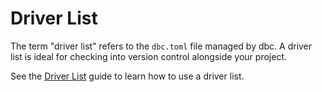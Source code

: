 <!--
Copyright 2025 Columnar Technologies Inc.

Licensed under the Apache License, Version 2.0 (the "License");
you may not use this file except in compliance with the License.
You may obtain a copy of the License at

    http://www.apache.org/licenses/LICENSE-2.0

Unless required by applicable law or agreed to in writing, software
distributed under the License is distributed on an "AS IS" BASIS,
WITHOUT WARRANTIES OR CONDITIONS OF ANY KIND, either express or implied.
See the License for the specific language governing permissions and
limitations under the License.
-->

# Driver List

The term "driver list" refers to the `dbc.toml` file managed by dbc. A driver list is ideal for checking into version control alongside your project.

See the [Driver List](../guides/driver_list.md) guide to learn how to use a driver list.

